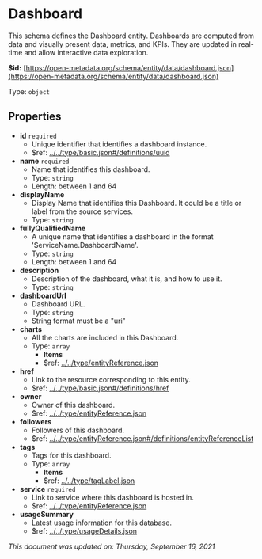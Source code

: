 # Dashboard

This schema defines the Dashboard entity. Dashboards are computed from data and visually present data, metrics, and KPIs. They are updated in real-time and allow interactive data exploration.

**$id:** [https://open-metadata.org/schema/entity/data/dashboard.json](https://open-metadata.org/schema/entity/data/dashboard.json)

Type: `object`

## Properties

* **id** `required`
  * Unique identifier that identifies a dashboard instance.
  * $ref: [../../type/basic.json\#/definitions/uuid](../types/basic.md#uuid)
* **name** `required`
  * Name that identifies this dashboard.
  * Type: `string`
  * Length: between 1 and 64
* **displayName**
  * Display Name that identifies this Dashboard. It could be a title or label from the source services.
  * Type: `string`
* **fullyQualifiedName**
  * A unique name that identifies a dashboard in the format 'ServiceName.DashboardName'.
  * Type: `string`
  * Length: between 1 and 64
* **description**
  * Description of the dashboard, what it is, and how to use it.
  * Type: `string`
* **dashboardUrl**
  * Dashboard URL.
  * Type: `string`
  * String format must be a "uri"
* **charts**
  * All the charts are included in this Dashboard.
  * Type: `array`
    * **Items**
    * $ref: [../../type/entityReference.json](../types/entityreference.md)
* **href**
  * Link to the resource corresponding to this entity.
  * $ref: [../../type/basic.json\#/definitions/href](../types/basic.md#href)
* **owner**
  * Owner of this dashboard.
  * $ref: [../../type/entityReference.json](../types/entityreference.md)
* **followers**
  * Followers of this dashboard.
  * $ref: [../../type/entityReference.json\#/definitions/entityReferenceList](../types/entityreference.md#entityreferencelist)
* **tags**
  * Tags for this dashboard.
  * Type: `array`
    * **Items**
    * $ref: [../../type/tagLabel.json](../types/taglabel.md)
* **service** `required`
  * Link to service where this dashboard is hosted in.
  * $ref: [../../type/entityReference.json](../types/entityreference.md)
* **usageSummary**
  * Latest usage information for this database.
  * $ref: [../../type/usageDetails.json](../types/usagedetails.md)

_This document was updated on: Thursday, September 16, 2021_

